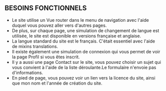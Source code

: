 
## BESOINS FONCTIONNELS

 - Le site utilise un Vue router dans le menu de navigation avec l'aide duquel vous pouvez aller vers d'autres pages.
 - De plus, sur chaque page, une simulation de changement de langue est utilisée, le site est disponible en versions française et anglaise. 
 - La langue standard du site est le français. C'était essentiel avec l'aide de mixins translations. 
 - Il existe également une simulation de connexion qui vous permet de voir la page Profil si vous êtes inscrit. 
 - Il y a aussi une page Contact sur le site, vous pouvez choisir un sujet qui vous convient à l'aide de la liste déroulante.Le formulaire n'envoie pas d'informations. 
 - En pied de page, vous pouvez voir un lien vers la licence du site, ainsi que mon nom et l'année de création du site.